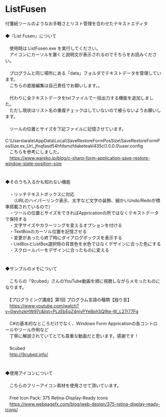 # ListFusen
付箋紙ツールのようなお手軽さとリスト管理を合わせたテキストエディタ  
　  
◆『List Fusen』について  
　  
　使用時は ListFusen.exe を実行してください。  
　アイコンにカーソルを置くと説明文が表示されるのでそちらをお読みください。  
　  
　プログラムと同じ場所にある「data」フォルダでテキストデータを管理しています。  
　こちらの直接編集は自己責任でお願いします。。  
　  
　代わりに全テキストデータをtxtファイルで一括出力する機能を追加しました。  
　ただし現状はリスト名の重複チェックはしていないので被らないようお願いします。  
　  
　ツールの位置とサイズを下記ファイルに記憶させています。  
　C:\Users\wate\AppData\Local\SaveRestoreFormPosSize\SaveRestoreFormPosSize.ex_Url_jfnqfasd54hfdsmzfdaketeakl435c\1.0.0.0\user.config  
　こちらを参考にしました。  
　https://www.wareko.jp/blog/c-sharp-form-application-save-restore-window-state-position-size  
　  
　  
◆そのうち入るかも知れない機能  
　  
　・リッチテキストボックスに対応  
　　（URLのハイパーリンク表示、太字など文字の装飾、細かいUndo/Redoが標準搭載されているので）  
　・ツールの位置とサイズをできればAppricationの所ではなくテキストデータで保持する  
　・文字サイズやカラーリングを変えるオプションを付ける  
　・TextBoxのカーソル位置を記憶させる  
　・変更があったら終了時にダイアログボックスを表示する  
　・ListBoxとListBox選択時の背景色を水色ではなくデザインに合った色にする  
　・スクロールバーをデザインに合ったものに変える  
　  
　  
◆サンプルのメモについて  
　  
　こちらの「9cubed」さんのYouTube動画を順に視聴しながらメモったものになります。  
　  
　【プログラミング講座】第1回 プログラム言語の種類【独り言】  
　https://www.youtube.com/watch?v=0wvhzkHW97c&list=PLzEbEpZ4njvPYeBohSQ9te-W_L27r77Fg  
　  
　C#の基本的なところだけでなく、Windows Form Appricationの各コントロールやツール作例など  
　丁寧に解説されていてとても貴重な動画だと思います。感謝です！  
　  
　9cubed  
　http://9cubed.info/  
　  
　  
◆使用アイコンについて  
　  
　こちらのフリーアイコン素材を使用させて頂いています。  
　  
　Free Icon Pack: 375 Retina-Display-Ready Icons  
　https://www.webpagefx.com/blog/web-design/375-retina-display-ready-icons/  
　  